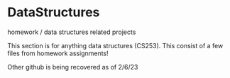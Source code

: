 # DataStructures
homework / data structures related projects

This section is for anything data structures (CS253). This consist of a few files from homework assignments!

Other github is being recovered as of 2/6/23
